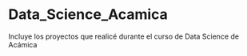 # Data_Science_Acamica
Incluye los proyectos que realicé durante el curso de Data Science de Acámica
